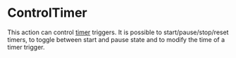 # ControlTimer #

This action can control [timer](docsTriggersTimer.md) triggers. It is possible to start/pause/stop/reset timers, to toggle between start and pause state and to modify the time of a timer trigger.
